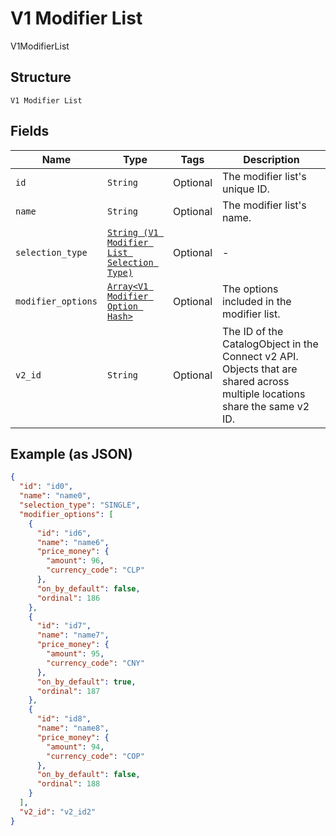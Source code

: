 
# V1 Modifier List

V1ModifierList

## Structure

`V1 Modifier List`

## Fields

| Name | Type | Tags | Description |
|  --- | --- | --- | --- |
| `id` | `String` | Optional | The modifier list's unique ID. |
| `name` | `String` | Optional | The modifier list's name. |
| `selection_type` | [`String (V1 Modifier List Selection Type)`](/doc/models/v1-modifier-list-selection-type.md) | Optional | - |
| `modifier_options` | [`Array<V1 Modifier Option Hash>`](/doc/models/v1-modifier-option.md) | Optional | The options included in the modifier list. |
| `v2_id` | `String` | Optional | The ID of the CatalogObject in the Connect v2 API. Objects that are shared across multiple locations share the same v2 ID. |

## Example (as JSON)

```json
{
  "id": "id0",
  "name": "name0",
  "selection_type": "SINGLE",
  "modifier_options": [
    {
      "id": "id6",
      "name": "name6",
      "price_money": {
        "amount": 96,
        "currency_code": "CLP"
      },
      "on_by_default": false,
      "ordinal": 186
    },
    {
      "id": "id7",
      "name": "name7",
      "price_money": {
        "amount": 95,
        "currency_code": "CNY"
      },
      "on_by_default": true,
      "ordinal": 187
    },
    {
      "id": "id8",
      "name": "name8",
      "price_money": {
        "amount": 94,
        "currency_code": "COP"
      },
      "on_by_default": false,
      "ordinal": 188
    }
  ],
  "v2_id": "v2_id2"
}
```

